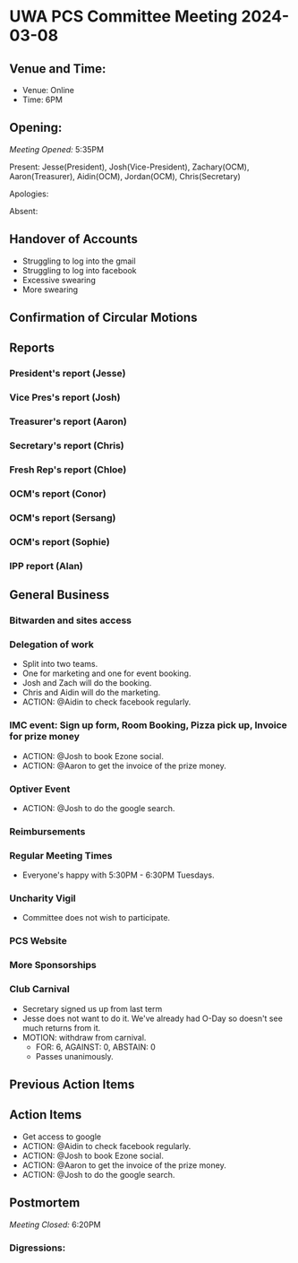 # UWA PCS Committee Meeting 2024-03-08

## Venue and Time:
- Venue: Online
- Time: 6PM

## Opening:

_Meeting Opened:_ 5:35PM

Present: Jesse(President), Josh(Vice-President), Zachary(OCM), Aaron(Treasurer), Aidin(OCM), Jordan(OCM), Chris(Secretary)

Apologies: 

Absent: 

## Handover of Accounts

- Struggling to log into the gmail
- Struggling to log into facebook
- Excessive swearing
- More swearing

## Confirmation of Circular Motions

## Reports

### President's report (Jesse)


### Vice Pres's report (Josh)


### Treasurer's report (Aaron)


### Secretary's report (Chris)



### Fresh Rep's report (Chloe)



### OCM's report (Conor)



### OCM's report (Sersang)



### OCM's report (Sophie)



### IPP report (Alan)



## General Business



### Bitwarden and sites access


### Delegation of work
- Split into two teams. 
- One for marketing and one for event booking.
- Josh and Zach will do the booking.
- Chris and Aidin will do the marketing.
- ACTION: @Aidin to check facebook regularly.


### IMC event: Sign up form, Room Booking, Pizza pick up, Invoice for prize money
- ACTION: @Josh to book Ezone social.
- ACTION: @Aaron to get the invoice of the prize money.

### Optiver Event
- ACTION: @Josh to do the google search.


### Reimbursements


### Regular Meeting Times
- Everyone's happy with 5:30PM - 6:30PM Tuesdays. 

### Uncharity Vigil
- Committee does not wish to participate. 

### PCS Website



### More Sponsorships

### Club Carnival
- Secretary signed us up from last term
- Jesse does not want to do it. We've already had O-Day so doesn't see much returns from it. 
- MOTION: withdraw from carnival.
    - FOR: 6, AGAINST: 0, ABSTAIN: 0
    - Passes unanimously.

## Previous Action Items


## Action Items

- Get access to google
- ACTION: @Aidin to check facebook regularly.
- ACTION: @Josh to book Ezone social.
- ACTION: @Aaron to get the invoice of the prize money.
- ACTION: @Josh to do the google search.

## Postmortem

_Meeting Closed:_ 6:20PM

### Digressions: 